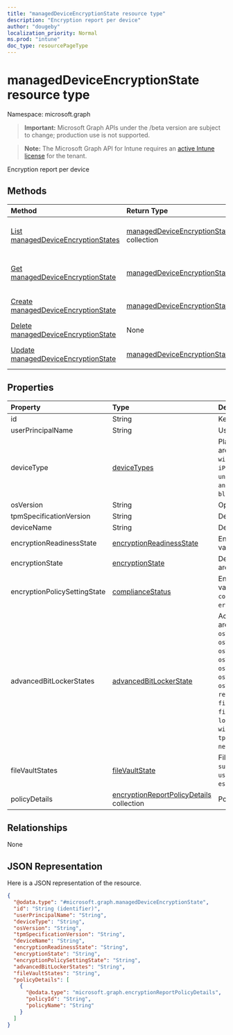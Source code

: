 ```yaml
---
title: "managedDeviceEncryptionState resource type"
description: "Encryption report per device"
author: "dougeby"
localization_priority: Normal
ms.prod: "intune"
doc_type: resourcePageType
---
```


# managedDeviceEncryptionState resource type

Namespace: microsoft.graph

> **Important:** Microsoft Graph APIs under the /beta version are subject to change; production use is not supported.

> **Note:** The Microsoft Graph API for Intune requires an [active Intune license](https://go.microsoft.com/fwlink/?linkid=839381) for the tenant.

Encryption report per device

## Methods
|Method|Return Type|Description|
|:---|:---|:---|
|[List managedDeviceEncryptionStates](../api/intune-deviceconfig-manageddeviceencryptionstate-list.md)|[managedDeviceEncryptionState](../resources/intune-deviceconfig-manageddeviceencryptionstate.md) collection|List properties and relationships of the [managedDeviceEncryptionState](../resources/intune-deviceconfig-manageddeviceencryptionstate.md) objects.|
|[Get managedDeviceEncryptionState](../api/intune-deviceconfig-manageddeviceencryptionstate-get.md)|[managedDeviceEncryptionState](../resources/intune-deviceconfig-manageddeviceencryptionstate.md)|Read properties and relationships of the [managedDeviceEncryptionState](../resources/intune-deviceconfig-manageddeviceencryptionstate.md) object.|
|[Create managedDeviceEncryptionState](../api/intune-deviceconfig-manageddeviceencryptionstate-create.md)|[managedDeviceEncryptionState](../resources/intune-deviceconfig-manageddeviceencryptionstate.md)|Create a new [managedDeviceEncryptionState](../resources/intune-deviceconfig-manageddeviceencryptionstate.md) object.|
|[Delete managedDeviceEncryptionState](../api/intune-deviceconfig-manageddeviceencryptionstate-delete.md)|None|Deletes a [managedDeviceEncryptionState](../resources/intune-deviceconfig-manageddeviceencryptionstate.md).|
|[Update managedDeviceEncryptionState](../api/intune-deviceconfig-manageddeviceencryptionstate-update.md)|[managedDeviceEncryptionState](../resources/intune-deviceconfig-manageddeviceencryptionstate.md)|Update the properties of a [managedDeviceEncryptionState](../resources/intune-deviceconfig-manageddeviceencryptionstate.md) object.|

## Properties
|Property|Type|Description|
|:---|:---|:---|
|id|String|Key of the entity.|
|userPrincipalName|String|User name|
|deviceType|[deviceTypes](../resources/intune-shared-devicetype.md)|Platform of the device. Possible values are: `desktop`, `windowsRT`, `winMO6`, `nokia`, `windowsPhone`, `mac`, `winCE`, `winEmbedded`, `iPhone`, `iPad`, `iPod`, `android`, `iSocConsumer`, `unix`, `macMDM`, `holoLens`, `surfaceHub`, `androidForWork`, `androidEnterprise`, `blackberry`, `palm`, `unknown`.|
|osVersion|String|Operating system version of the device|
|tpmSpecificationVersion|String|Device TPM Version|
|deviceName|String|Device name|
|encryptionReadinessState|[encryptionReadinessState](../resources/intune-deviceconfig-encryptionreadinessstate.md)|Encryption readiness state. Possible values are: `notReady`, `ready`.|
|encryptionState|[encryptionState](../resources/intune-deviceconfig-encryptionstate.md)|Device encryption state. Possible values are: `notEncrypted`, `encrypted`.|
|encryptionPolicySettingState|[complianceStatus](../resources/intune-shared-compliancestatus.md)|Encryption policy setting state. Possible values are: `unknown`, `notApplicable`, `compliant`, `remediated`, `nonCompliant`, `error`, `conflict`, `notAssigned`.|
|advancedBitLockerStates|[advancedBitLockerState](../resources/intune-deviceconfig-advancedbitlockerstate.md)|Advanced BitLocker State. Possible values are: `success`, `noUserConsent`, `osVolumeUnprotected`, `osVolumeTpmRequired`, `osVolumeTpmOnlyRequired`, `osVolumeTpmPinRequired`, `osVolumeTpmStartupKeyRequired`, `osVolumeTpmPinStartupKeyRequired`, `osVolumeEncryptionMethodMismatch`, `recoveryKeyBackupFailed`, `fixedDriveNotEncrypted`, `fixedDriveEncryptionMethodMismatch`, `loggedOnUserNonAdmin`, `windowsRecoveryEnvironmentNotConfigured`, `tpmNotAvailable`, `tpmNotReady`, `networkError`.|
|fileVaultStates|[fileVaultState](../resources/intune-deviceconfig-filevaultstate.md)|FileVault State. Possible values are: `success`, `driveEncryptedByUser`, `userDeferredEncryption`, `escrowNotEnabled`.|
|policyDetails|[encryptionReportPolicyDetails](../resources/intune-deviceconfig-encryptionreportpolicydetails.md) collection|Policy Details|

## Relationships
None

## JSON Representation
Here is a JSON representation of the resource.
<!-- {
  "blockType": "resource",
  "keyProperty": "id",
  "@odata.type": "microsoft.graph.managedDeviceEncryptionState"
}
-->
``` json
{
  "@odata.type": "#microsoft.graph.managedDeviceEncryptionState",
  "id": "String (identifier)",
  "userPrincipalName": "String",
  "deviceType": "String",
  "osVersion": "String",
  "tpmSpecificationVersion": "String",
  "deviceName": "String",
  "encryptionReadinessState": "String",
  "encryptionState": "String",
  "encryptionPolicySettingState": "String",
  "advancedBitLockerStates": "String",
  "fileVaultStates": "String",
  "policyDetails": [
    {
      "@odata.type": "microsoft.graph.encryptionReportPolicyDetails",
      "policyId": "String",
      "policyName": "String"
    }
  ]
}
```




